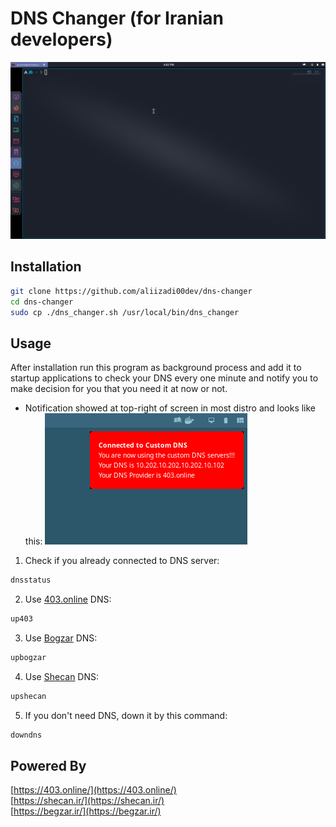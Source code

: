 # DNS Changer (for Iranian developers)

![](/screenshots/usage.gif)

## Installation

```zsh
git clone https://github.com/aliizadi00dev/dns-changer
cd dns-changer
sudo cp ./dns_changer.sh /usr/local/bin/dns_changer
```

## Usage

After installation run this program as background process and add it to startup applications to check your DNS every one minute and notify you to make decision for you that you need it at now or not.

- Notification showed at top-right of screen in most distro and looks like this:
  ![](/screenshots/notification.png)

1. Check if you already connected to DNS server:

```zsh
dnsstatus
```

2. Use [403.online](https://403.online/) DNS:

```zsh
up403
```

3. Use [Bogzar](https://begzar.ir/) DNS:

```zsh
upbogzar
```

4. Use [Shecan](https://shecan.ir/) DNS:

```zsh
upshecan
```

5. If you don't need DNS, down it by this command:

```zsh
downdns
```

## Powered By

[https://403.online/](https://403.online/)  
[https://shecan.ir/](https://shecan.ir/)  
[https://begzar.ir/](https://begzar.ir/)
